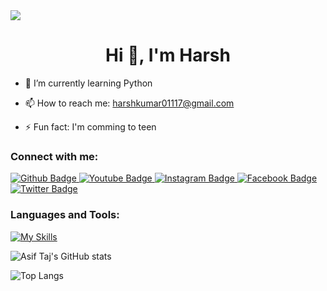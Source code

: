 <img src="[https://www.vecteezy.com/photo/25470838-professional-esports-gamer-rejoices-in-the-victory-and-gold-game-room-background-ai-generated](https://images.unsplash.com/photo-1616588589676-62b3bd4ff6d2?w=600&auto=format&fit=crop&q=60&ixlib=rb-4.0.3&ixid=M3wxMjA3fDB8MHxzZWFyY2h8M3x8Z2FtaW5nJTIwcm9vbXxlbnwwfHwwfHx8MA%3D%3D)" />

 <h1 align="center">Hi 👋, I'm Harsh</h1>

- 🌱 I’m currently learning Python
- 📫 How to reach me: harshkumar01117@gmail.com

- ⚡ Fun fact: I'm comming to teen
  
### Connect with me:
<div id="badges">
  <a href="https://github.com/harshkumar01117">
    <img src="https://img.shields.io/badge/Github-white?style=for-the-badge&logo=Github&logoColor=black" alt="Github Badge"/>
  </a>
  <a href="#">
    <img src="https://img.shields.io/badge/YouTube-red?style=for-the-badge&logo=youtube&logoColor=white" alt="Youtube Badge"/>
  </a>
   <a href="#">
    <img src="https://img.shields.io/badge/Instagram-purple?style=for-the-badge&logo=instagram&logoColor=white" alt="Instagram Badge"/>
  </a>
   <a href="#">
    <img src="https://img.shields.io/badge/Facebook-blue?style=for-the-badge&logo=facebook&logoColor=white" alt="Facebook Badge"/>
  </a>
   <a href="#">
    <img src="https://img.shields.io/badge/Twitter-blue?style=for-the-badge&logo=twitter&logoColor=white" alt="Twitter Badge"/>
  </a>
</div>

### Languages and Tools:
[![My Skills](https://skillicons.dev/icons?i=c,cplusplus,html,css,javascript,nodejs,expressjs,github,git,postman,xd&perline=5)](https://skillicons.dev)

![Asif Taj's GitHub stats](https://github-readme-stats.vercel.app/api?username=harshkumar01117&show_icons=true&theme=dark)

![Top Langs](https://github-readme-stats.vercel.app/api/top-langs/?username=harshkumar01117&theme=dark)


<br>

